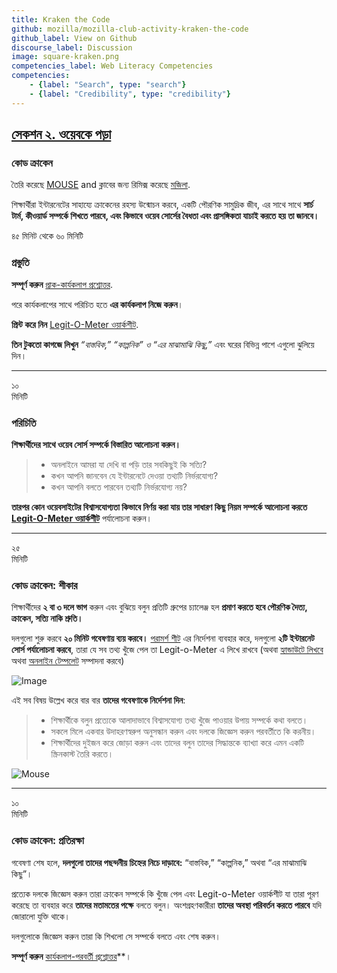 ```yaml
---
title: Kraken the Code
github: mozilla/mozilla-club-activity-kraken-the-code
github_label: View on Github
discourse_label: Discussion
image: square-kraken.png
competencies_label: Web Literacy Competencies
competencies:
    - {label: "Search", type: "search"}
    - {label: "Credibility", type: "credibility"}
---
```


## [সেকশন ২. ওয়েবকে পড়া](http://mozilla.github.io/webmaker-curriculum/WebLiteracyBasics-I/)

### কোড ক্রাকেন

তৈরি করেছে [MOUSE](http://mouse.org/) and ক্লাবের জন্য রিমিক্স করেছে [মজিলা](https://webmaker.org/mentor).

শিক্ষার্থীরা ইন্টারনেটের সাহায্যে ক্রাকেনের রহস্য উন্মোচন করবে, একটি পৌরণিক সামুদ্রিক জীব, এর সাথে সাথে **সার্চ টার্ম, কীওয়ার্ড সম্পর্কে শিখতে পারবে, এবং কিভাবে ওয়েব সোর্সের বৈধতা এবং প্রাসঙ্গিকতা যাচাই করতে হয় তা জানবে।**

৪৫ মিনিট থেকে ৬০ মিনিটি

### প্রস্তুতি

**সম্পূর্ণ করুন** [প্রাক-কার্যকলাপ প্রশ্নোত্তর](http://goo.gl/forms/Uua6yKIy5E).

পরে কার্যকলাপের সাথে পরিচিত হতে **এর কার্যকলাপ নিজে করুন**।

**প্রিন্ট করে নিন** [Legit-O-Meter ওয়ার্কশীট](https://docs.google.com/a/zythepsary.com/file/d/0B1vyNnSVEMIDbDVLX1E4ZXRmclE/edit).

**তিন টুকতো কাগজে লিখুন** *“বাস্তবিক,” “কাল্পনিক” ও “এর মাঝামাঝি কিছু,”* এবং ঘরের বিভিন্ন পাশে এগুলো ঝুলিয়ে দিন।

---

১০<br>মিনিটি

### পরিচিতি

**শিক্ষার্থীদের সাথে ওয়েব সোর্স সম্পর্কে বিস্তারিত আলোচনা করুন।**

> * অনলাইনে আমরা যা দেখি বা পড়ি তার সবকিছুই কি সত্যি?
> * কখন আপনি জানবেন যে ইন্টারনেটে দেওয়া তথ্যটি নির্ভরযোগ্য?
> * কখন আপনি বলতে পারবেন তথ্যটি নির্ভরযোগ্য নয়?


**তারপর কোন ওয়েবসাইটের বিশ্বাসযোগ্যতা কিভাবে নির্ণয় করা যায় তার সাধারণ কিছু নিয়ম সম্পর্কে আলোচনা করতে [Legit-O-Meter ওয়ার্কশীট](https://docs.google.com/a/zythepsary.com/file/d/0B1vyNnSVEMIDbDVLX1E4ZXRmclE/edit)** পর্যালোচনা করুন।

---

২৫<br>মিনিটি

### কোড ক্রাকেন: শীকার

শিক্ষার্থীদের **২ বা ৩ দলে ভাগ** করুন এবং বুঝিয়ে বলুন প্রতিটি গ্রুপের চ্যালেঞ্জ হল **প্রমাণ করতে হবে পৌরণিক দৈত্য, ক্রাকেন, সত্যি নাকি শ্রুতি।**

দলগুলো শুরু করবে **২০ মিনিট গবেষণায় ব্যয় করবে।** [পরামর্শ শীট](legit-o-meter.html) এর নির্দেশনা ব্যবহার করে, দলগুলো **২টি ইন্টারনেট সোর্স পর্যালোচনা করবে**, তারা যে সব তথ্য খুঁজে পেল তা Legit-o-Meter এ লিখে রাখবে (অথবা [হ্যান্ডাউটে লিখবে](https://docs.google.com/a/zythepsary.com/file/d/0B1vyNnSVEMIDbDVLX1E4ZXRmclE/edit) অথবা [অনলাইন টেম্পলেট](https://laura.makes.org/thimble/Mjg1NjA2NDAw/kraken-the-code-legit-o-meter) সম্পাদনা করবে)

![Image](http://mozilla.github.io/webmaker-curriculum/images/kraken-in-progress.jpg)

এই সব বিষয় উল্লেখ করে বার বার **তাদের গবেষণাকে নির্দেশনা দিন**:

> * শিক্ষার্থীকে বলুন প্রত্যেকে আলাদাভাবে বিশ্বাসযোগ্য তথ্য খুঁজে পাওয়ার উপায় সম্পর্কে কথা বলতে।
> * সকলে মিলে একবার উদাহরণস্বরুপ অনুসন্ধান করুন এবং দলকে জিজ্ঞেস করুন পরবর্তীতে কি করনীয়।
> * শিক্ষার্থীদের দুইজন করে জোড়া করুন এবং তাদের বলুন তাদের সিদ্ধান্তকে ব্যাখ্যা করে এমন একটি স্ক্রিনকাস্ট তৈরি করতে।

![Mouse](http://mozilla.github.io/webmaker-curriculum/images/kraken-finished-example.jpg)

---

১০<br>মিনিটি

### কোড ক্রাকেন: প্রতিরক্ষা

গবেষণা শেষ হলে, **দলগুলো তাদের পছন্দনীয় চিহ্নের নিচে দাড়াবে:** “বাস্তবিক,” “কাল্পনিক,” অথবা “এর মাঝামাঝি কিছু”।

প্রত্যেক দলকে জিজ্ঞেস করুন তারা ক্রাকেন সম্পর্কে কি খুঁজে পেল এবং Legit-o-Meter ওয়ার্কশীট যা তারা পূরণ করেছে তা ব্যবহার করে **তাদের মতামতের পক্ষে** বলতে বলুন। অংশগ্রহণকারীরা **তাদের অবস্থা পরিবর্তন করতে পারবে** যদি জোরালো যুক্তি থাকে।

দলগুলোকে জিজ্ঞেস করুন তারা কি শিখলো সে সম্পর্কে বলতে এবং শেষ করুন।

**সম্পূর্ণ করুন** [কার্যকলাপ-পরবর্তী প্রশ্নোত্তর](http://goo.gl/forms/ezm6IXWhhM)**।

